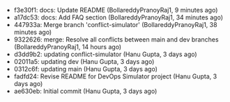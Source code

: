 - f3e30f1: docs: Update README (BollareddyPranoyRaj1, 9 minutes ago)
- a17dc53: docs: Add FAQ section (BollareddyPranoyRaj1, 34 minutes ago)
- 447933a: Merge branch 'conflict-simulator' (BollareddyPranoyRaj1, 38 minutes ago)
- 9322626: merge: Resolve all conflicts between main and dev branches (BollareddyPranoyRaj1, 14 hours ago)
- d3dd9b2: updating conflict-simulator (Hanu Gupta, 3 days ago)
- 02011a5: updating dev (Hanu Gupta, 3 days ago)
- 0312c6f: updating main (Hanu Gupta, 3 days ago)
- fadfd24: Revise README for DevOps Simulator project (Hanu Gupta, 3 days ago)
- ae630eb: Initial commit (Hanu Gupta, 3 days ago)